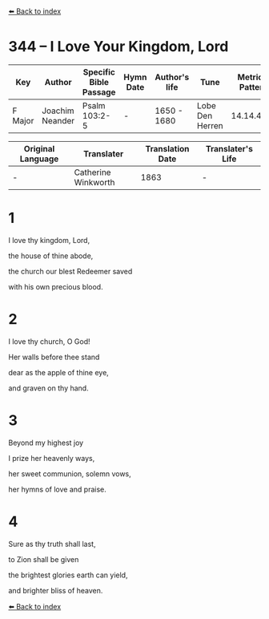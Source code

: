 [⬅️ Back to index](../README.md)

# 344 – I Love Your Kingdom, Lord

Key | Author   | Specific Bible Passage     |Hymn Date |Author's life |Tune |Metrical Pattern   |Composer/Source                                                                                        
-- | --------- | ---------------------------|----------|--------------|-----|-------------------|-------------   
F Major  | Joachim Neander      | Psalm 103:2-5 | -  | 1650 - 1680 | Lobe Den Herren | 14.14.4.7.8 | Chorale Book for England, 1863 

Original Language | Translater | Translation Date   | Translater's Life     
----------------- | --------- | --------------------|-------------   
\-  | Catherine Winkworth      | 1863 | -  | 1827 - 1878 



# 1

I love thy kingdom, Lord,

the house of thine abode,

the church our blest Redeemer saved

with his own precious blood.



# 2

I love thy church, O God!

Her walls before thee stand

dear as the apple of thine eye,

and graven on thy hand.



# 3

Beyond my highest joy

I prize her heavenly ways,

her sweet communion, solemn vows,

her hymns of love and praise.



# 4

Sure as thy truth shall last,

to Zion shall be given

the brightest glories earth can yield,

and brighter bliss of heaven.

[⬅️ Back to index](../README.md)
